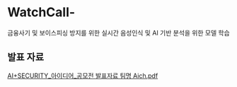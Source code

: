 # WatchCall-
금융사기 및 보이스피싱 방지를 위한 실시간 음성인식 및 AI 기반 분석을 위한 모델 학습


## 발표 자료
[AI+SECURITY_아이디어_공모전 발표자료 팀명 Aich.pdf](https://github.com/kimsoomin20221789/WatchCall-/files/13407101/AI%2BSECURITY_._.Aich.pdf)
